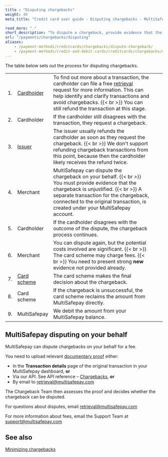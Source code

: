 ```yaml
---
title : "Disputing chargebacks"
weight: 40
meta_title: "Credit card user guide - Disputing chargebacks - MultiSafepay Docs"

read_more: "."
short_description: "To dispute a chargeback, provide evidence that the chargeback is unjustified"
url: "/payments/chargebacks/disputing"
aliases: 
    - /payment-methods/creditcards/chargebacks/dispute-chargeback/
    - /payment-methods/credit-and-debit-cards/creditcards/chargebacks/dispute-chargeback/
---
```

The table below sets out the process for disputing chargebacks.

|   |   |   |   |   |
|---|---|---|---|---|
| 1. | [Cardholder](/payments/methods/credit-and-debit-cards/user-guide/glossary/#cardholder)  | To find out more about a transaction, the cardholder can file a free [retrieval](/credit-cards-user-guide/glossary/#retrieval) request for more information. This can help identify and clarify transactions and avoid chargebacks. {{< br >}} You can still refund the transaction at this stage.  |   
| 2.  | Cardholder  | If the cardholder still disagrees with the transaction, they request a chargeback.  | 
| 3.  | [Issuer](/payments/methods/credit-and-debit-cards/user-guide/glossary/#issuer)  | The issuer usually refunds the cardholder as soon as they request the chargeback. {{< br >}} We don't support refunding chargeback transactions from this point, because then the cardholder likely receives the refund twice. |
| 4.  | Merchant  | MultiSafepay can dispute the chargeback on your behalf. {{< br >}} You must provide evidence that the chargeback is unjustified. {{< br >}} A separate transaction for the chargeback, connected to the original transaction, is created under your MultiSafepay account.  | 
| 5.  | Cardholder  | If the cardholder disagrees with the outcome of the dispute, the chargeback process continues.  | 
| 6.  | Merchant  | You can dispute again, but the potential costs involved are significant. {{< br >}} The card scheme may charge fees. {{< br >}} You need to present strong **new** evidence not provided already.  | 
| 7.  | [Card scheme](/payments/methods/credit-and-debit-cards/user-guide/glossary/#card-scheme)  | The card scheme makes the final decision about the chargeback.  | 
| 8.  | Card scheme  | If the chargeback is unsuccessful, the card scheme reclaims the amount from MultiSafepay directly.  |  
| 9.  | MultiSafepay  | We debit the amount from your MultiSafepay balance.  |  
 
  
## MultiSafepay disputing on your behalf
MultiSafepay can dispute chargebacks on your behalf for a fee. 

You need to upload relevant [documentary proof](/payments/chargebacks/reasons/) either:

- In the **Transaction details** page of the original transaction in your MultiSafepay dashboard, **or**
- Via our API. See API reference – [Chargebacks](/api/#chargeback), **or**
- By email to <retrieval@multisafepay.com>

The Chargeback Team then assesses the proof and decides whether the chargeback can be disputed.

For questions about disputes, email <retrieval@multisafepay.com>

For more information about fees, email the Support Team at <support@multisafepay.com>

## See also

[Minimizing chargebacks](/payments/chargebacks/minimizing/)

